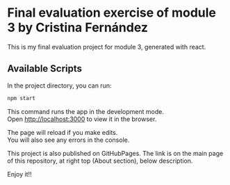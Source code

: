 # Final evaluation exercise of module 3 by Cristina Fernández

This is my final evaluation project for module 3, generated with react.

## Available Scripts

In the project directory, you can run:

```bash
npm start
```

This command runs the app in the development mode.\
Open [http://localhost:3000](http://localhost:3000) to view it in the browser.

The page will reload if you make edits.\
You will also see any errors in the console.

This project is also published on GitHubPages.
The link is on the main page of this repository, at right top (About section), below description.

Enjoy it!!
